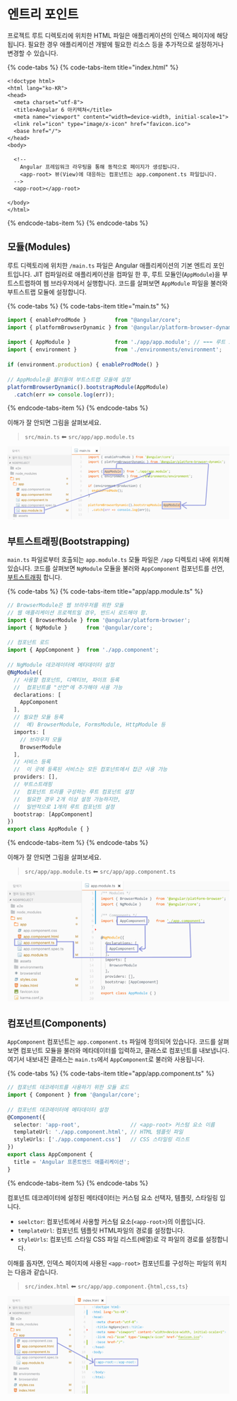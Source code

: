 # 엔트리 포인트

프로젝트 루트 디렉토리에 위치한 HTML 파일은 애플리케이션의 인덱스 페이지에 해당됩니다. 필요한 경우 애플리케이션 개발에 필요한 리소스 등을 추가적으로 설정하거나 변경할 수 있습니다.

{% code-tabs %}
{% code-tabs-item title="index.html" %}
```markup
<!doctype html>
<html lang="ko-KR">
<head>
  <meta charset="utf-8">
  <title>Angular 6 아키텍쳐</title>
  <meta name="viewport" content="width=device-width, initial-scale=1">
  <link rel="icon" type="image/x-icon" href="favicon.ico">
  <base href="/">
</head>
<body>

  <!--
    Angular 프레임워크 라우팅을 통해 동적으로 페이지가 생성됩니다.
    <app-root> 뷰(View)에 대응하는 컴포넌트는 app.component.ts 파일입니다.
  -->
  <app-root></app-root>

</body>
</html>
```
{% endcode-tabs-item %}
{% endcode-tabs %}

## 모듈\(Modules\)

루트 디렉토리에 위치한 `/main.ts` 파일은 Angular 애플리케이션의 기본 엔트리 포인트입니다. JIT 컴파일러로 애플리케이션을 컴파일 한 후, 루트 모듈인\(`AppModule`\)을 부트스트랩하여 웹 브라우저에서 실행합니다. 코드를 살펴보면 `AppModule` 파일을 불러와 부트스트랩 모듈에 설정합니다.

{% code-tabs %}
{% code-tabs-item title="main.ts" %}
```typescript
import { enableProdMode }         from "@angular/core";
import { platformBrowserDynamic } from '@angular/platform-browser-dynamic';

import { AppModule }              from './app/app.module'; // ⬅⬅⬅ 루트 모듈
import { environment }            from './environments/environment';

if (environment.production) { enableProdMode() }

// AppModule을 불러들여 부트스트랩 모듈에 설정
platformBrowserDynamic().bootstrapModule(AppModule)
  .catch(err => console.log(err));
```
{% endcode-tabs-item %}
{% endcode-tabs %}

이해가 잘 안되면 그림을 살펴보세요.

> `src/main.ts` ⬅︎ `src/app/app.module.ts`

![](../.gitbook/assets/app-module.png)

## 부트스트래핑\(Bootstrapping\)

`main.ts` 파일로부터 호출되는 `app.module.ts` 모듈 파일은 `/app` 디렉토리 내에 위치해 있습니다. 코드를 살펴보면 `NgModule` 모듈을 불러와 `AppComponent` 컴포넌트를 선언, [부트스트래핑](https://angular.io/guide/bootstrapping) 합니다.

{% code-tabs %}
{% code-tabs-item title="app/app.module.ts" %}
```typescript
// BrowserModule은 웹 브라우저를 위한 모듈
// 웹 애플리케이션 프로젝트일 경우, 반드시 로드해야 함.
import { BrowserModule } from '@angular/platform-browser';
import { NgModule }      from '@angular/core';

// 컴포넌트 로드
import { AppComponent }  from './app.component';

// NgModule 데코레이터에 메타데이터 설정
@NgModule({
  // 사용할 컴포넌트, 디렉티브, 파이프 등록
  //  컴포넌트를 "선언"에 추가해야 사용 가능
  declarations: [
    AppComponent
  ],
  // 필요한 모듈 등록
  //  예) BrowserModule, FormsModule, HttpModule 등
  imports: [
    // 브라우저 모듈
    BrowserModule
  ],
  // 서비스 등록
  //  이 곳에 등록된 서비스는 모든 컴포넌트에서 접근 사용 가능
  providers: [],
  // 부트스트래핑
  //  컴포넌트 트리를 구성하는 루트 컴포넌트 설정
  //  필요한 경우 2개 이상 설정 가능하지만,
  //  일반적으로 1개의 루트 컴포넌트 설정
  bootstrap: [AppComponent]
})
export class AppModule { }
```
{% endcode-tabs-item %}
{% endcode-tabs %}

이해가 잘 안되면 그림을 살펴보세요.

> `src/app/app.module.ts` ⬅︎ `src/app/app.component.ts`

![](../.gitbook/assets/app-comp.png)

## 컴포넌트\(Components\)

`AppComponent` 컴포넌트는 `app.component.ts` 파일에 정의되어 있습니다. 코드를 살펴보면 컴포넌트 모듈을 불러와 메타데이터를 입력하고, 클래스로 컴포넌트를 내보냅니다. 여기서 내보내진 클래스는 `main.ts`에서 `AppComponent`로 불러와 사용됩니다.

{% code-tabs %}
{% code-tabs-item title="app/app.component.ts" %}
```typescript
// 컴포넌트 데코레이트를 사용하기 위한 모듈 로드
import { Component } from '@angular/core';

// 컴포넌트 데코레이터에 메타데이터 설정
@Component({
  selector: 'app-root',                // <app-root> 커스텀 요소 이름
  templateUrl: './app.component.html', // HTML 템플릿 파일
  styleUrls: ['./app.component.css']   // CSS 스타일링 리스트
})
export class AppComponent {
  title = 'Angular 프론트엔드 애플리케이션';
}
```
{% endcode-tabs-item %}
{% endcode-tabs %}

컴포넌트 데코레이터에 설정된 메타데이터는 커스텀 요소 선택자, 템플릿, 스타일링 입니다.

* `seelctor`: 컴포넌트에서 사용할 커스텀 요소\(`<app-root>`\)의 이름입니다.
* `templateUrl`: 컴포넌트 템플릿 HTML파일의 경로를 설정합니다.
* `styleUrls`: 컴포넌트 스타일 CSS 파일 리스트\(배열\)로 각 파일의 경로를 설정합니다.

이해를 돕자면, 인덱스 페이지에 사용된 `<app-root>` 컴포넌트를 구성하는 파일의 위치는 다음과 같습니다.

> `src/index.html` ⬅︎ `src/app/app.component.{html,css,ts}`

![](../.gitbook/assets/index-comp.png)

